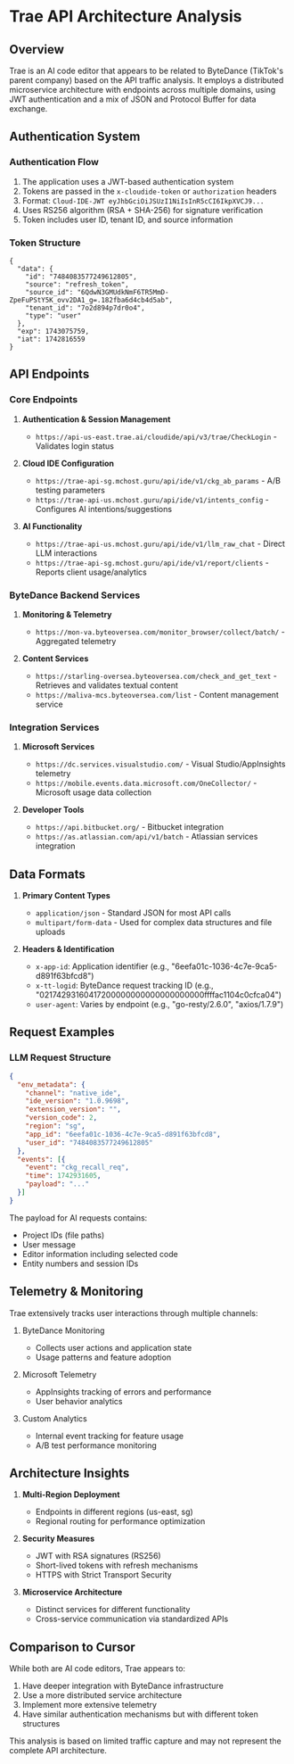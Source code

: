 # Trae API Architecture Analysis

## Overview
Trae is an AI code editor that appears to be related to ByteDance (TikTok's parent company) based on the API traffic analysis. It employs a distributed microservice architecture with endpoints across multiple domains, using JWT authentication and a mix of JSON and Protocol Buffer for data exchange.

## Authentication System

### Authentication Flow
1. The application uses a JWT-based authentication system
2. Tokens are passed in the `x-cloudide-token` or `authorization` headers
3. Format: `Cloud-IDE-JWT eyJhbGciOiJSUzI1NiIsInR5cCI6IkpXVCJ9...`
4. Uses RS256 algorithm (RSA + SHA-256) for signature verification
5. Token includes user ID, tenant ID, and source information

### Token Structure
```
{
  "data": {
    "id": "7484083577249612805",
    "source": "refresh_token",
    "source_id": "6QdwN3GMUdkNmF6TR5MmD-ZpeFuPStY5K_ovv2DA1_g=.182fba6d4cb4d5ab",
    "tenant_id": "7o2d894p7dr0o4",
    "type": "user"
  },
  "exp": 1743075759,
  "iat": 1742816559
}
```

## API Endpoints

### Core Endpoints
1. **Authentication & Session Management**
   - `https://api-us-east.trae.ai/cloudide/api/v3/trae/CheckLogin` - Validates login status

2. **Cloud IDE Configuration**
   - `https://trae-api-sg.mchost.guru/api/ide/v1/ckg_ab_params` - A/B testing parameters
   - `https://trae-api-us.mchost.guru/api/ide/v1/intents_config` - Configures AI intentions/suggestions

3. **AI Functionality**
   - `https://trae-api-us.mchost.guru/api/ide/v1/llm_raw_chat` - Direct LLM interactions
   - `https://trae-api-sg.mchost.guru/api/ide/v1/report/clients` - Reports client usage/analytics

### ByteDance Backend Services
1. **Monitoring & Telemetry**
   - `https://mon-va.byteoversea.com/monitor_browser/collect/batch/` - Aggregated telemetry
   
2. **Content Services**
   - `https://starling-oversea.byteoversea.com/check_and_get_text` - Retrieves and validates textual content
   - `https://maliva-mcs.byteoversea.com/list` - Content management service

### Integration Services
1. **Microsoft Services**
   - `https://dc.services.visualstudio.com/` - Visual Studio/AppInsights telemetry
   - `https://mobile.events.data.microsoft.com/OneCollector/` - Microsoft usage data collection

2. **Developer Tools**
   - `https://api.bitbucket.org/` - Bitbucket integration
   - `https://as.atlassian.com/api/v1/batch` - Atlassian services integration

## Data Formats

1. **Primary Content Types**
   - `application/json` - Standard JSON for most API calls
   - `multipart/form-data` - Used for complex data structures and file uploads
   
2. **Headers & Identification**
   - `x-app-id`: Application identifier (e.g., "6eefa01c-1036-4c7e-9ca5-d891f63bfcd8")
   - `x-tt-logid`: ByteDance request tracking ID (e.g., "02174293160417200000000000000000000ffffac1104c0cfca04")
   - `user-agent`: Varies by endpoint (e.g., "go-resty/2.6.0", "axios/1.7.9")

## Request Examples

### LLM Request Structure
```json
{
  "env_metadata": {
    "channel": "native_ide",
    "ide_version": "1.0.9698",
    "extension_version": "",
    "version_code": 2,
    "region": "sg",
    "app_id": "6eefa01c-1036-4c7e-9ca5-d891f63bfcd8",
    "user_id": "7484083577249612805"
  },
  "events": [{
    "event": "ckg_recall_req",
    "time": 1742931605,
    "payload": "..."
  }]
}
```

The payload for AI requests contains:
- Project IDs (file paths)
- User message
- Editor information including selected code
- Entity numbers and session IDs

## Telemetry & Monitoring

Trae extensively tracks user interactions through multiple channels:

1. ByteDance Monitoring
   - Collects user actions and application state
   - Usage patterns and feature adoption
   
2. Microsoft Telemetry 
   - AppInsights tracking of errors and performance
   - User behavior analytics

3. Custom Analytics
   - Internal event tracking for feature usage
   - A/B test performance monitoring

## Architecture Insights

1. **Multi-Region Deployment**
   - Endpoints in different regions (us-east, sg)
   - Regional routing for performance optimization

2. **Security Measures**
   - JWT with RSA signatures (RS256)
   - Short-lived tokens with refresh mechanisms
   - HTTPS with Strict Transport Security

3. **Microservice Architecture**
   - Distinct services for different functionality
   - Cross-service communication via standardized APIs

## Comparison to Cursor

While both are AI code editors, Trae appears to:

1. Have deeper integration with ByteDance infrastructure
2. Use a more distributed service architecture 
3. Implement more extensive telemetry
4. Have similar authentication mechanisms but with different token structures

This analysis is based on limited traffic capture and may not represent the complete API architecture. 